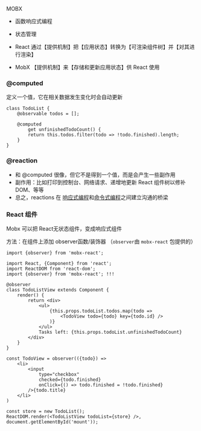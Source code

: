 MOBX

- 函数响应式编程
- 状态管理

- React 通过【提供机制】把【应用状态】转换为【可渲染组件树】并【对其进行渲染】
- MobX 【提供机制】来【存储和更新应用状态】供 React 使用





### @computed

定义一个值，它在相关数据发生变化时会自动更新

```JS
class TodoList {
    @observable todos = [];

    @computed 
		get unfinishedTodoCount() {
        return this.todos.filter(todo => !todo.finished).length;
    }
}
```



### @reaction

- 和 @computed 很像，但它不是得到一个值，而是会产生一些副作用
- 副作用：比如打印到控制台、网络请求、递增地更新 React 组件树以修补DOM、等等
- 总之，reactions 在 [响应式编程](https://en.wikipedia.org/wiki/Reactive_programming)和[命令式编程](https://en.wikipedia.org/wiki/Imperative_programming)之间建立沟通的桥梁



###  React 组件

Mobx 可以把 React无状态组件，变成响应式组件

方法：在组件上添加 observer函数/装饰器 （`observer`由 `mobx-react` 包提供的）

```JS
import {observer} from 'mobx-react';
```

```JS
import React, {Component} from 'react';
import ReactDOM from 'react-dom';
import {observer} from 'mobx-react'; !!!

@observer
class TodoListView extends Component {
    render() {
        return <div>
            <ul>
                {this.props.todoList.todos.map(todo =>
                    <TodoView todo={todo} key={todo.id} />
                )}
            </ul>
            Tasks left: {this.props.todoList.unfinishedTodoCount}
        </div>
    }
}

const TodoView = observer(({todo}) =>
    <li>
        <input
            type="checkbox"
            checked={todo.finished}
            onClick={() => todo.finished = !todo.finished}
        />{todo.title}
    </li>
)

const store = new TodoList();
ReactDOM.render(<TodoListView todoList={store} />, document.getElementById('mount'));

```




